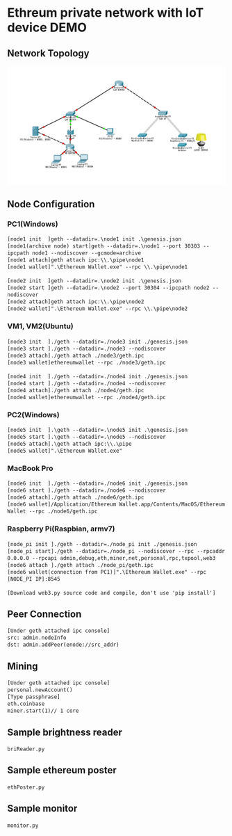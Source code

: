 # Ethreum private network with IoT device DEMO
## Network Topology
![network topology][1]
## Node Configuration

### PC1(Windows)

    [node1 init  ]geth --datadir=.\node1 init .\genesis.json
    [node1(archive node) start]geth --datadir=.\node1 --port 30303 --ipcpath node1 --nodiscover --gcmode=archive
    [node1 attach]geth attach ipc:\\.\pipe\node1
    [node1 wallet]".\Ethereum Wallet.exe" --rpc \\.\pipe\node1
    
    [node2 init  ]geth --datadir=.\node2 init .\genesis.json
    [node2 start ]geth --datadir=.\node2 --port 30304 --ipcpath node2 --nodiscover
    [node2 attach]geth attach ipc:\\.\pipe\node2
    [node2 wallet]".\Ethereum Wallet.exe" --rpc \\.\pipe\node2
    
### VM1, VM2(Ubuntu)

    [node3 init  ]./geth --datadir=./node3 init ./genesis.json
    [node3 start ]./geth --datadir=./node3 --nodiscover
    [node3 attach]./geth attach ./node3/geth.ipc
    [node3 wallet]ethereumwallet --rpc ./node3/geth.ipc
    
    [node4 init  ]./geth --datadir=./node4 init ./genesis.json
    [node4 start ]./geth --datadir=./node4 --nodiscover
    [node4 attach]./geth attach ./node4/geth.ipc
    [node4 wallet]ethereumwallet --rpc ./node4/geth.ipc

### PC2(Windows)
    [node5 init  ].\geth --datadir=.\node5 init .\genesis.json
    [node5 start ].\geth --datadir=.\node5 --nodiscover
    [node5 attach].\geth attach ipc:\\.\pipe
    [node5 wallet]".\Ethereum Wallet.exe"
    
### MacBook Pro
    [node6 init  ]./geth --datadir=./node6 init ./genesis.json
    [node6 start ]./geth --datadir=./node6 --nodiscover
    [node6 attach]./geth attach ./node6/geth.ipc
    [node6 wallet]/Application/Ethereum Wallet.app/Contents/MacOS/Ethereum Wallet --rpc ./node6/geth.ipc

### Raspberry Pi(Raspbian, armv7)

    [node_pi init ]./geth --datadir=./node_pi init ./genesis.json
    [node_pi start]./geth --datadir=./node_pi --nodiscover --rpc --rpcaddr 0.0.0.0 --rpcapi admin,debug,eth,miner,net,personal,rpc,txpool,web3
    [node6 attach ]./geth attach ./node_pi/geth.ipc
    [node6 wallet(connection from PC1)]".\Ethereum Wallet.exe" --rpc [NODE_PI IP]:8545
    
    [Download web3.py source code and compile, don't use 'pip install']
    
## Peer Connection

    [Under geth attached ipc console]
    src: admin.nodeInfo
    dst: admin.addPeer(enode://src_addr)
    
## Mining
    [Under geth attached ipc console]
    personal.newAccount()
    [Type passphrase]
    eth.coinbase
    miner.start(1)// 1 core

## Sample brightness reader

    briReader.py

## Sample ethereum poster

    ethPoster.py
    
## Sample monitor
    monitor.py


  [1]: https://github.com/bonboru93/eth_prinet_demo/blob/master/topology.JPG
